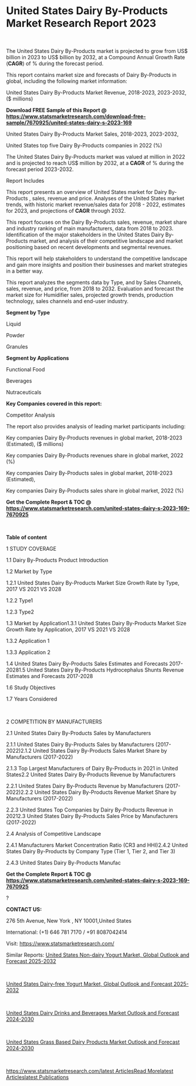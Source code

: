 <h1>United States Dairy By-Products Market Research Report 2023</h1><br/><p>The United States Dairy By-Products market is projected to grow from US$ billion in 2023 to US$ billion by 2032, at a Compound Annual Growth Rate (<strong>CAGR</strong>) of % during the forecast period.</p>
 
 
 
 <p>This report contains market size and forecasts of Dairy By-Products in global, including the following market information:</p>
 
 
 
 <p>United States Dairy By-Products Market Revenue, 2018-2023, 2023-2032, ($ millions)</p>
 
 
 
 <p><strong>Download FREE Sample of this Report @ <a href="https://www.statsmarketresearch.com/download-free-sample/7670925/united-states-dairy-s-2023-169">https://www.statsmarketresearch.com/download-free-sample/7670925/united-states-dairy-s-2023-169</a></strong></p>
 
 
 
 <p>United States Dairy By-Products Market Sales, 2018-2023, 2023-2032,</p>
 
 
 
 <p>United States top five Dairy By-Products companies in 2022 (%)</p>
 
 
 
 <p>The United States Dairy By-Products market was valued at million in 2022 and is projected to reach US$ million by 2032, at a <strong>CAGR</strong> of % during the forecast period 2023-2032.</p>
 
 
 
 <p>Report Includes</p>
 
 
 
 <p>This report presents an overview of United States market for Dairy By-Products , sales, revenue and price. Analyses of the United States market trends, with historic market revenue/sales data for 2018 - 2022, estimates for 2023, and projections of <strong>CAGR</strong> through 2032.</p>
 
 
 
 <p>This report focuses on the Dairy By-Products sales, revenue, market share and industry ranking of main manufacturers, data from 2018 to 2023. Identification of the major stakeholders in the United States Dairy By-Products market, and analysis of their competitive landscape and market positioning based on recent developments and segmental revenues.</p>
 
 
 
 <p>This report will help stakeholders to understand the competitive landscape and gain more insights and position their businesses and market strategies in a better way.</p>
 
 
 
 <p>This report analyzes the segments data by Type, and by Sales Channels, sales, revenue, and price, from 2018 to 2032. Evaluation and forecast the market size for Humidifier sales, projected growth trends, production technology, sales channels and end-user industry.</p>
 
 
 
 <p><strong>Segment by Type</strong></p>
 
 
 
 <p>Liquid</p>
 
 
 
 <p>Powder</p>
 
 
 
 <p>Granules</p>
 
 
 
 <p><strong>Segment <strong><strong>by Applications</strong></strong></strong></p>
 
 
 
 <p>Functional Food</p>
 
 
 
 <p>Beverages</p>
 
 
 
 <p>Nutraceuticals</p>
 
 
 
 <p><strong>Key Companies covered in this report:</strong></p>
 
 
 
 <p>Competitor Analysis</p>
 
 
 
 <p>The report also provides analysis of leading market participants including:</p>
 
 
 
 <p>Key companies Dairy By-Products revenues in global market, 2018-2023 (Estimated), ($ millions)</p>
 
 
 
 <p>Key companies Dairy By-Products revenues share in global market, 2022 (%)</p>
 
 
 
 <p>Key companies Dairy By-Products sales in global market, 2018-2023 (Estimated),</p>
 
 
 
 <p>Key companies Dairy By-Products sales share in global market, 2022 (%)</p>
 
 
 
 <div><b>Get the Complete Report & TOC @ <a href="https://www.statsmarketresearch.com/united-states-dairy-s-2023-169-7670925">https://www.statsmarketresearch.com/united-states-dairy-s-2023-169-7670925</a></b></div>
 
 
 
 <p><br />
 
 <b>Table of content</b></p>
 
 
 
 <p>1 STUDY COVERAGE<br />
 
 1.1 Dairy By-Products Product Introduction<br />
 
 1.2 Market by Type<br />
 
 1.2.1 United States Dairy By-Products Market Size Growth Rate by Type, 2017 VS 2021 VS 2028<br />
 
 1.2.2 Type1<br />
 
 1.2.3 Type2<br />
 
 1.3 Market by Application1.3.1 United States Dairy By-Products Market Size Growth Rate by Application, 2017 VS 2021 VS 2028<br />
 
 1.3.2 Application 1<br />
 
 1.3.3 Application 2<br />
 
 1.4 United States Dairy By-Products Sales Estimates and Forecasts 2017-20281.5 United States Dairy By-Products Hydrocephalus Shunts Revenue Estimates and Forecasts 2017-2028<br />
 
 1.6 Study Objectives<br />
 
 1.7 Years Considered<br />
 
 <br />
 
 2 COMPETITION BY MANUFACTURERS<br />
 
 2.1 United States Dairy By-Products Sales by Manufacturers<br />
 
 2.1.1 United States Dairy By-Products Sales by Manufacturers (2017-2022)2.1.2 United States Dairy By-Products Sales Market Share by Manufacturers (2017-2022)<br />
 
 2.1.3 Top Largest Manufacturers of Dairy By-Products in 2021 in United States2.2 United States Dairy By-Products Revenue by Manufacturers<br />
 
 2.2.1 United States Dairy By-Products Revenue by Manufacturers (2017-2022)2.2.2 United States Dairy By-Products Revenue Market Share by Manufacturers (2017-2022)<br />
 
 2.2.3 United States Top Companies by Dairy By-Products Revenue in 20212.3 United States Dairy By-Products Sales Price by Manufacturers (2017-2022)<br />
 
 2.4 Analysis of Competitive Landscape<br />
 
 2.4.1 Manufacturers Market Concentration Ratio (CR3 and HHI)2.4.2 United States Dairy By-Products by Company Type (Tier 1, Tier 2, and Tier 3)<br />
 
 2.4.3 United States Dairy By-Products Manufac</p>
 
 
 
 <div><b>Get the Complete Report & TOC @ <a href="https://www.statsmarketresearch.com/united-states-dairy-s-2023-169-7670925">https://www.statsmarketresearch.com/united-states-dairy-s-2023-169-7670925</a></b></div>
 
 
 
 <p>? </p>
 
 
 
 <p><b>CONTACT US:</b><br />
 
 276 5th Avenue, New York , NY 10001,United States<br />
 
 International: (+1) 646 781 7170 / +91 8087042414<br />
 
 Visit: <a href="https://www.statsmarketresearch.com/">https://www.statsmarketresearch.com/</a><br />
 
 Similar Reports: <a href="https://www.statsmarketresearch.com/united-states-dairy-s-2023-169-7670925">United States Non-dairy Yogurt Market, Global Outlook and Forecast 2025-2032</a><br />
 
 <br />
 
 <a href="https://www.statsmarketresearch.com/united-states-dairy-s-2023-169-7670925">United States Dairy-free Yogurt Market, Global Outlook and Forecast 2025-2032</a><br />
 
 <br />
 
 <a href="https://www.statsmarketresearch.com/united-states-dairy-s-2023-169-7670925">United States Dairy Drinks and Beverages Market Outlook and Forecast 2024-2030</a><br />
 
 <br />
 
 <a href="https://www.statsmarketresearch.com/united-states-dairy-s-2023-169-7670925">United States Grass Based Dairy Products Market Outlook and Forecast 2024-2030</a><br />
 
 <br />
 
 <a href="https://gyeongbokgung.com">https://www.statsmarketresearch.com/</a><a href="https://hallyeomaritime.com">latest Articles</a><a href="https://jingwansa.com">Read More</a><a href="https://nguoiviet.jp/">latest Articles</a><a href="https://www.intelmarketresearch.com/">latest Publications</a></p>